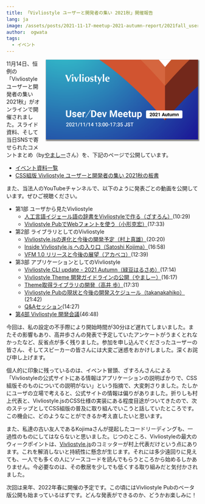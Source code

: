 ```yaml
---
title: 「Vivliostyle ユーザーと開発者の集い 2021秋」開催報告
lang: ja
image: /assets/posts/2021-11-17-meetup-2021-autumn-report/2021fall_user_meeting_banner.png
author:  ogwata
tags:
  - イベント
---
```

<div style="float: right; margin: 0 0 1em 1em;"><img src="/assets/posts/2021-11-17-meetup-2021-autumn-report/2021fall_user_meeting_banner.png" alt="「Vivliostyle ユーザーと開発者の集い 2021秋」開催報告" style="width: 400px; box-shadow: 1px 2px 2.5px 1.5px grey;" /></div>

11月14日、恒例の「Vivliostyle ユーザーと開発者の集い 2021秋」がオンラインで開催されました。スライド資料、そして当日SNSで寄せられたコメントまとめ（by[やましー](https://twitter.com/yamasy1549)さん）を、下記のページで公開しています。

- [イベント資料一覧<i class="fas fa-external-link-alt"></i>](https://vivliostyle.connpass.com/event/227954/presentation/)
- [CSS組版 Vivliostyle ユーザーと開発者の集い 2021秋の板書<i class="fas fa-external-link-alt"></i>](https://miro.com/app/board/o9J_lKvZd38=/)

また、当法人のYouTubeチャンネルで、以下のように発表ごとの動画を公開しています。ぜひご視聴ください。

- 第1部 ユーザから見たVivliostyle
    - [人工言語イジェール語の辞書をVivliostyleで作る<i class="fas fa-external-link-alt"></i>](https://youtu.be/qfH3OV-_DlI)[（ざすろん）](https://twitter.com/Zaslon)(10:29)
    - [Vivliostyle PubでWebフォントを使う<i class="fas fa-external-link-alt"></i>](https://youtu.be/Hz5_Wd7d5lw)[（小形克宏）](https://twitter.com/ogwata)(17:33)
- 第2部 ライブラリとしてのVivliostyle
    - [Vivliostyle.jsの進化と今後の開発予定<i class="fas fa-external-link-alt"></i>](https://youtu.be/2hvsMhTJai4)[（村上真雄）](https://twitter.com/MurakamiShinyu)(20:20)
    - [Inside Vivliostyle.js への入り口<i class="fas fa-external-link-alt"></i>](https://youtu.be/FvhdUBrw104)[（Satoshi Kojima）](https://twitter.com/skoji)(16:58)
    - [VFM 1.0 リリースと今後の展望<i class="fas fa-external-link-alt"></i>](https://youtu.be/lF6Mb2DXJK0)[（アカベコ）](https://twitter.com/akabekobeko)(12:39)
 - 第3部 アプリケーションとしてのVivliostyle
     - [Vivliostyle CLI update - 2021 Autumn<i class="fas fa-external-link-alt"></i>](https://youtu.be/H6g5S3SHZSg)[（緑豆はるさめ）](https://twitter.com/spring_raining)(17:14)
     - [Vivliostyle Theme 開発ガイドラインの公開<i class="fas fa-external-link-alt"></i>](https://youtu.be/NioXx9NFUZU)[（やましー）](https://twitter.com/yamasy1549)(16:17)
     - [Theme取得ライブラリの開発<i class="fas fa-external-link-alt"></i>](https://youtu.be/AYVzmVAz7Ug)[（高井 歩）](https://twitter.com/AyumuTakai)(17:31)
     - [Vivliostyle Pubの現状と今後の開発スケジュール<i class="fas fa-external-link-alt"></i>](https://youtu.be/V-I88jOzQs8)[（takanakahiko）](https://twitter.com/takanakahiko)(21:42)
     - [Q&Aセッション<i class="fas fa-external-link-alt"></i>](https://youtu.be/z31H5T23-fA)(14:27)
- [第4部 Vivliostyle 開発会議<i class="fas fa-external-link-alt"></i>](https://youtu.be/bQRZlymV3-8)(46:48)

今回は、私の設定の不手際により開始時間が30分ほど遅れてしまいました。またその影響もあり、高井歩さんの発表で予定していたアンケートがうまくとれなかったなど、反省点が多く残りました。参加を申し込んでくださったユーザーの皆さん、そしてスピーカーの皆さんには大変ご迷惑をおかけしました。深くお詫び申し上げます。

個人的に印象に残っているのは、イベント冒頭、ざすろんさんによる「Vivliostyleの公式サイトにある情報はアプリケーションの説明ばかりで、CSS組版そのものについての説明がない」という指摘で、大変刺さりました。たしかにユーザの立場で考えると、公式サイトの情報は偏りがありました。折りしも村上代表と、Vivliostyle.jsのCSS仕様の実装にある程度目途がついてきたので、次のステップとしてCSS組版の普及に取り組んでいこうと話していたところです。この機会に、どのようなことができるか考え直したいと思います。

また、私達の古い友人であるKojimaさんが提起したコードリーディングも、一過性のものにしてはならないと思いました。じつのところ、Vivliostyleの最大のウィークポイントは、[Vivliostyle.js](https://github.com/vivliostyle/vivliostyle.js)のコミッターが村上代表だけという点にあります。これを解消しないと持続性に懸念が生じます。それには多少遠回りに見えても、一人でも多くの人にソースコードを読んでもらうところから始めるしかありません。今必要なのは、その敷居を少しでも低くする取り組みだと気付かされました。

次回は来年、2022年春に開催の予定です。この頃にはVivliostyle Pubのベータ版公開も始まっているはずです。どんな発表ができるのか、どうかお楽しみに！